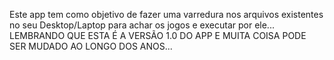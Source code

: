 Este app tem como objetivo de fazer uma varredura nos arquivos existentes no seu Desktop/Laptop para achar os jogos e executar por ele...
LEMBRANDO QUE ESTA É A VERSÃO 1.0 DO APP E MUITA COISA PODE SER MUDADO AO LONGO DOS ANOS...
